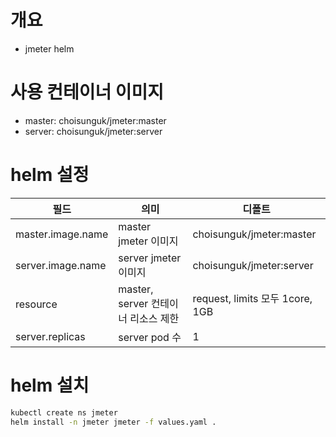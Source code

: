 # 개요
* jmeter helm

# 사용 컨테이너 이미지
* master: choisunguk/jmeter:master
* server: choisunguk/jmeter:server

# helm 설정

| 필드 | 의미 | 디폴트 | 
| ---- | ---- | ------ |
| master.image.name | master jmeter 이미지 | choisunguk/jmeter:master |
| server.image.name | server jmeter 이미지 | choisunguk/jmeter:server |
| resource | master, server 컨테이너 리소스 제한 | request, limits 모두 1core, 1GB |
| server.replicas | server pod 수 | 1 |

# helm 설치
```sh
kubectl create ns jmeter
helm install -n jmeter jmeter -f values.yaml .
```